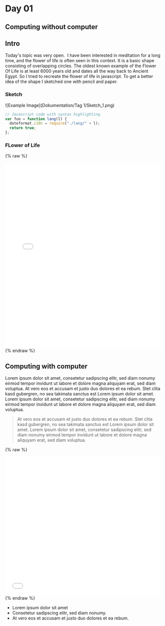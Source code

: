 # Day 01

## Computing without computer

## Intro

Today's topic was very open.  I have been interested in meditation for a long time, and the flower of life is often seen in this context. It is a basic shape consisting of overlapping circles. The oldest known example of the Flower Of Life is at least 6000 years old and dates all the way back to Ancient Egypt.
So I tried to recreate the flower of life in javascript. To get a better idea of the shape I sketched one with pencil and paper.

### Sketch

![Example Image](Dokumentation/Tag 1/Sketch_1.png)

```js
// Javascript code with syntax highlighting.
var fun = function lang(l) {
  dateformat.i18n = require("./lang/" + l);
  return true;
};
```

### FLower of Life

{% raw %}

<iframe src="projects/Day1_Intro/FlowerofLife/index.html" width="100%" height="600" frameborder="no"></iframe>
{% endraw %}

## Computing with computer

Lorem ipsum dolor sit amet, consetetur sadipscing elitr, sed diam nonumy eirmod tempor invidunt ut labore et dolore magna aliquyam erat, sed diam voluptua. At vero eos et accusam et justo duo dolores et ea rebum. Stet clita kasd gubergren, no sea takimata sanctus est Lorem ipsum dolor sit amet. Lorem ipsum dolor sit amet, consetetur sadipscing elitr, sed diam nonumy eirmod tempor invidunt ut labore et dolore magna aliquyam erat, sed diam voluptua.

> At vero eos et accusam et justo duo dolores et ea rebum. Stet clita kasd gubergren, no sea takimata sanctus est Lorem ipsum dolor sit amet. Lorem ipsum dolor sit amet, consetetur sadipscing elitr, sed diam nonumy eirmod tempor invidunt ut labore et dolore magna aliquyam erat, sed diam voluptua.

{% raw %}

<iframe src="content/day01/02/embed.html" width="100%" height="450" frameborder="no"></iframe>
{% endraw %}

- Lorem ipsum dolor sit amet
- Consetetur sadipscing elitr, sed diam nonumy.
- At vero eos et accusam et justo duo dolores et ea rebum.
